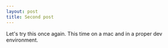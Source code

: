 ```yaml
---
layout: post
title: Second post
---
```


Let's try this once again. This time on a mac and in a proper dev environment.
